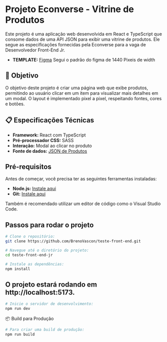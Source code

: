 # Projeto Econverse - Vitrine de Produtos

Este projeto é uma aplicação web desenvolvida em React e TypeScript que consome dados de uma API JSON para exibir uma vitrine de produtos. Ele segue as especificações fornecidas pela Econverse para a vaga de Desenvolvedor Front-End Jr.
- **TEMPLATE:** [Figma](https://www.figma.com/design/rWnzPeoxgynuNPsJjV0VmV/Teste-Front-End-Jr?node-id=1-1248&t=7uSIvhz4ciFkJ4X1-0) Segui o padrão do figma de 1440 Pixeis de width

## 🎯 Objetivo

O objetivo deste projeto é criar uma página web que exibe produtos, permitindo ao usuário clicar em um item para visualizar mais detalhes em um modal. O layout é implementado pixel a pixel, respeitando fontes, cores e botões.

## 📋 Especificações Técnicas

- **Framework:** React com TypeScript
- **Pré-processador CSS:** SASS
- **Interação:** Modal ao clicar no produto
- **Fonte de dados:** [JSON de Produtos](https://app.econverse.com.br/teste-front-end/junior/tecnologia/lista-produtos/produtos.json)

## Pré-requisitos

Antes de começar, você precisa ter as seguintes ferramentas instaladas:

- **Node.js:** [Instale aqui](https://nodejs.org/)
- **Git:** [Instale aqui](https://git-scm.com/)

Também é recomendado utilizar um editor de código como o Visual Studio Code.

## Passos para rodar o projeto

```bash
# Clone o repositório:
git clone https://github.com/BrenoVascon/teste-front-end.git
```

```bash
# Navegue até o diretório do projeto:
cd teste-front-end-jr
```

```bash
# Instale as dependências:
npm install
```

## O projeto estará rodando em http://localhost:5173.

```bash
# Inicie o servidor de desenvolvimento:
npm run dev
```

📦 Build para Produção

```bash
# Para criar uma build de produção:
npm run build
```
